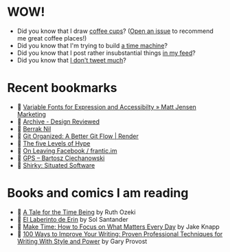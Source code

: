 # WOW!

- Did you know that I draw [coffee cups](https://papercups.mamuso.net/)? ([Open an issue](https://github.com/mamuso/papercups/issues) to recommend me great coffee places!)
- Did you know that I'm trying to build [a time machine](https://github.com/mamuso/fluxcapacitor)?
- Did you know that I post rather insubstantial things [in my feed](https://feed.mamuso.net/)?
- Did you know that [I don't tweet much](https://twitter.com/mamuso)?

# Recent bookmarks

- 👀 [Variable Fonts for Expression and Accessibilty » Matt Jensen Marketing](https://mattjensenmarketing.com/variable-fonts/)
- 👀 [Archive - Design Reviewed](https://www.designreviewed.com/archive/)
- 👀 [Berrak Nil](https://berraknil.github.io/)
- 👀 [Git Organized: A Better Git Flow | Render](https://render.com/blog/git-organized-a-better-git-flow)
- 👀 [The five Levels of Hype](https://johannesklingebiel.de/2022/01/12/hype-as-a-scale.html)
- 👀 [On Leaving Facebook / frantic.im](https://frantic.im/leaving-facebook/)
- 👀 [GPS – Bartosz Ciechanowski](https://ciechanow.ski/gps/)
- 👀 [Shirky: Situated Software](https://www.gwern.net/docs/technology/2004-03-30-shirky-situatedsoftware.html)


# Books and comics I am reading

- 📘 [A Tale for the Time Being](https://www.goodreads.com/book/show/57363023) by Ruth Ozeki
- 📘 [El Laberinto de Erin](https://www.goodreads.com/book/show/60091934) by Sol Santander
- 📘 [Make Time: How to Focus on What Matters Every Day](https://www.goodreads.com/book/show/39317186) by Jake Knapp
- 📘 [100 Ways to Improve Your Writing: Proven Professional Techniques for Writing With Style and Power](https://www.goodreads.com/book/show/43229424) by Gary Provost

